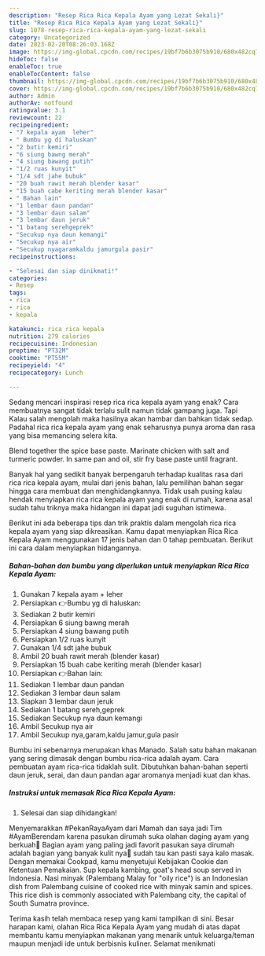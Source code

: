 ```yaml
---
description: "Resep Rica Rica Kepala Ayam yang Lezat Sekali}"
title: "Resep Rica Rica Kepala Ayam yang Lezat Sekali}"
slug: 1078-resep-rica-rica-kepala-ayam-yang-lezat-sekali
category: Uncategorized
date: 2023-02-20T08:26:03.168Z
image: https://img-global.cpcdn.com/recipes/19bf7b6b3075b910/680x482cq70/rica-rica-kepala-ayam-foto-resep-utama.jpg
hideToc: false
enableToc: true
enableTocContent: false
thumbnail: https://img-global.cpcdn.com/recipes/19bf7b6b3075b910/680x482cq70/rica-rica-kepala-ayam-foto-resep-utama.jpg
cover: https://img-global.cpcdn.com/recipes/19bf7b6b3075b910/680x482cq70/rica-rica-kepala-ayam-foto-resep-utama.jpg
author: Admin
authorAv: notfound
ratingvalue: 3.1
reviewcount: 22
recipeingredient:
- "7 kepala ayam  leher"
- " Bumbu yg di haluskan"
- "2 butir kemiri"
- "6 siung bawng merah"
- "4 siung bawang putih"
- "1/2 ruas kunyit"
- "1/4 sdt jahe bubuk"
- "20 buah rawit merah blender kasar"
- "15 buah cabe keriting merah blender kasar"
- " Bahan lain"
- "1 lembar daun pandan"
- "3 lembar daun salam"
- "3 lembar daun jeruk"
- "1 batang serehgeprek"
- "Secukup nya daun kemangi"
- "Secukup nya air"
- "Secukup nyagaramkaldu jamurgula pasir"
recipeinstructions:

- "Selesai dan siap dinikmati!"
categories:
- Resep
tags:
- rica
- rica
- kepala

katakunci: rica rica kepala 
nutrition: 279 calories
recipecuisine: Indonesian
preptime: "PT32M"
cooktime: "PT55M"
recipeyield: "4"
recipecategory: Lunch

---
```



Sedang mencari inspirasi resep rica rica kepala ayam yang enak? Cara membuatnya sangat tidak terlalu sulit namun tidak gampang juga. Tapi Kalau salah mengolah maka hasilnya akan hambar dan bahkan tidak sedap. Padahal rica rica kepala ayam yang enak seharusnya punya aroma dan rasa yang bisa memancing selera kita.


Blend together the spice base paste. Marinate chicken with salt and turmeric powder. In same pan and oil, stir fry base paste until fragrant.

Banyak hal yang sedikit banyak berpengaruh terhadap kualitas rasa dari rica rica kepala ayam, mulai dari jenis bahan, lalu pemilihan bahan segar hingga cara membuat dan menghidangkannya. Tidak usah pusing kalau hendak menyiapkan rica rica kepala ayam yang enak di rumah, karena asal sudah tahu triknya maka hidangan ini dapat jadi suguhan istimewa.


Berikut ini ada beberapa tips dan trik praktis dalam mengolah rica rica kepala ayam yang siap dikreasikan. Kamu dapat menyiapkan Rica Rica Kepala Ayam menggunakan 17 jenis bahan dan 0 tahap pembuatan. Berikut ini cara dalam menyiapkan hidangannya.

<!--inarticleads1-->

##### Bahan-bahan dan bumbu yang diperlukan untuk menyiapkan Rica Rica Kepala Ayam:

1. Gunakan 7 kepala ayam + leher
1. Persiapkan  👉Bumbu yg di haluskan:
1. Sediakan 2 butir kemiri
1. Persiapkan 6 siung bawng merah
1. Persiapkan 4 siung bawang putih
1. Persiapkan 1/2 ruas kunyit
1. Gunakan 1/4 sdt jahe bubuk
1. Ambil 20 buah rawit merah (blender kasar)
1. Persiapkan 15 buah cabe keriting merah (blender kasar)
1. Persiapkan  👉Bahan lain:
1. Sediakan 1 lembar daun pandan
1. Sediakan 3 lembar daun salam
1. Siapkan 3 lembar daun jeruk
1. Sediakan 1 batang sereh,geprek
1. Sediakan Secukup nya daun kemangi
1. Ambil Secukup nya air
1. Ambil Secukup nya,garam,kaldu jamur,gula pasir


Bumbu ini sebenarnya merupakan khas Manado. Salah satu bahan makanan yang sering dimasak dengan bumbu rica-rica adalah ayam. Cara pembuatan ayam rica-rica tidaklah sulit. Dibutuhkan bahan-bahan seperti daun jeruk, serai, dan daun pandan agar aromanya menjadi kuat dan khas. 

<!--inarticleads2-->

##### Instruksi untuk memasak Rica Rica Kepala Ayam:


1. Selesai dan siap dihidangkan!

Menyemarakkan #PekanRayaAyam dari Mamah dan saya jadi Tim #AyamBerendam karena pasukan dirumah suka olahan daging ayam yang berkuah👏 Bagian ayam yang paling jadi favorit pasukan saya dirumah adalah bagian yang banyak kulit nya🤭 sudah tau kan pasti saya kalo masak. Dengan memakai Cookpad, kamu menyetujui Kebijakan Cookie dan Ketentuan Pemakaian. Sup kepala kambing, goat&#39;s head soup served in Indonesia. Nasi minyak (Palembang Malay for &#34;oily rice&#34;) is an Indonesian dish from Palembang cuisine of cooked rice with minyak samin and spices. This rice dish is commonly associated with Palembang city, the capital of South Sumatra province. 

Terima kasih telah membaca resep yang kami tampilkan di sini. Besar harapan kami, olahan Rica Rica Kepala Ayam yang mudah di atas dapat membantu kamu menyiapkan makanan yang menarik untuk keluarga/teman maupun menjadi ide untuk berbisnis kuliner. Selamat menikmati
